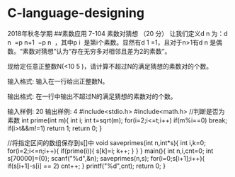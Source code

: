 # C-language-designing
2018年秋冬学期
##素数应用
7-104 素数对猜想 （20 分）
让我们定义d
​n
​​ 为：d
​n
​​ =p
​n+1
​​ −p
​n
​​ ，其中p
​i
​​ 是第i个素数。显然有d
​1
​​ =1，且对于n>1有d
​n
​​ 是偶数。“素数对猜想”认为“存在无穷多对相邻且差为2的素数”。

现给定任意正整数N(<10
​5
​​ )，请计算不超过N的满足猜想的素数对的个数。

输入格式:
输入在一行给出正整数N。

输出格式:
在一行中输出不超过N的满足猜想的素数对的个数。

输入样例:
20
输出样例:
4
 #include<stdio.h>
#include<math.h>
//判断是否为素数 
int prime(int m){
	int i;
	int t=sqrt(m);
	for(i=2;i<=t;i++)
	  if(m%i==0)
	    break;
	if(i>t&&m!=1)
	   return 1;
	return 0; 
}

//将指定区间的数组保存到s[]中 
void saveprimes(int n,int*s){
 int i,k=0;
	for(i=2;i<=n;i++){
		if(prime(i)){
		   s[k]=i;
		   k++;
		}
	}
}
main(){
	int n,i,cnt=0;
	int s[70000]={0}; 
	scanf("%d",&n);
    saveprimes(n,s);
   for(i=0;s[i+1];i++){
     if(s[i+1]-s[i] == 2)
      cnt++;
   } 
   printf("%d",cnt);
	return 0; 
}
